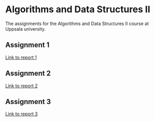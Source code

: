 # Algorithms and Data Structures II
The assignments for the Algorithms and Data Structures II course at Uppsala university. 

## Assignment 1
[Link to report 1](https://www.overleaf.com/9399157183mwwswqmzzpwp)

## Assignment 2
[Link to report 2](https://www.overleaf.com/8535367651fbznyjhrmbmk)

## Assignment 3
[Link to report 3](https://www.overleaf.com/7963861663yctfyxzhpbns)
